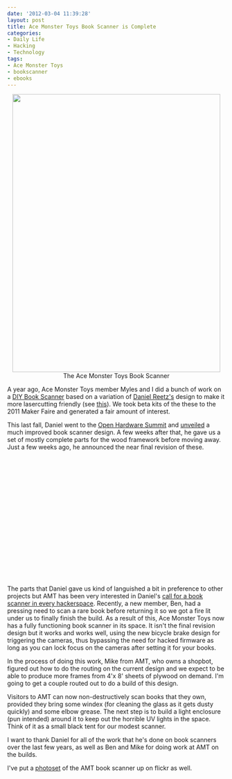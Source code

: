 ```yaml
---
date: '2012-03-04 11:39:28'
layout: post
title: Ace Monster Toys Book Scanner is Complete
categories:
- Daily Life
- Hacking
- Technology
tags:
- Ace Monster Toys
- bookscanner
- ebooks
---
```

<p style="text-align:center"><a href="http://www.flickr.com/photos/albill/6919535845/" title="AMT Book Scanner"><img src="https://farm8.staticflickr.com/7037/6919535845_3c0d43f594_z.jpg" width="480" height="640" alt=""></a><br>The Ace Monster Toys Book Scanner</p>

A year ago, Ace Monster Toys member Myles and I did a bunch of work on a [DIY Book Scanner](http://www.diybookscanner.org) based on a variation of [Daniel Reetz's](http://www.danreetz.com) design to make it more lasercutting friendly (see [this](/2011/03/13/diy-book-scanner-is-almost-complete/)). We took beta kits of the these to the 2011 Maker Faire and generated a fair amount of interest.

This last fall, Daniel went to the [Open Hardware Summit](http://www.openhardwaresummit.org) and [unveiled](/2011/09/22/daniel-reetz-unveils-new-diy-book-scanner-at-open-hardware-summit/) a much improved book scanner design. A few weeks after that, he gave us a set of mostly complete parts for the wood framework before moving away. Just a few weeks ago, he announced the near final revision of these.

<div style="text-align: center;"><object height="281" width="500"><param name="allowfullscreen" value="true"><param name="allowscriptaccess" value="always"><param name="movie" value="http://vimeo.com/moogaloop.swf?clip_id=29184137&amp;server=vimeo.com&amp;show_title=0&amp;show_byline=0&amp;show_portrait=0&amp;color=ffffff&amp;fullscreen=1&amp;autoplay=0&amp;loop=0"><embed src="http://vimeo.com/moogaloop.swf?clip_id=29184137&amp;server=vimeo.com&amp;show_title=0&amp;show_byline=0&amp;show_portrait=0&amp;color=ffffff&amp;fullscreen=1&amp;autoplay=0&amp;loop=0" type="application/x-shockwave-flash" allowfullscreen="true" allowscriptaccess="always" height="281" width="500"></object></div>

The parts that Daniel gave us kind of languished a bit in preference to other projects but AMT has been very interested in Daniel's [call for a book scanner in every hackerspace](http://diybookscanner.org/forum/viewtopic.php?f=1&t=1192). Recently, a new member, Ben, had a pressing need to scan a rare book before returning it so we got a fire lit under us to finally finish the build. As a result of this, Ace Monster Toys now has a fully functioning book scanner in its space. It isn't the final revision design but it works and works well, using the new bicycle brake design for triggering the cameras, thus bypassing the need for hacked firmware as long as you can lock focus on the cameras after setting it for your books.

In the process of doing this work, Mike from AMT, who owns a shopbot, figured out how to do the routing on the current design and we expect to be able to produce more frames from 4'x 8' sheets of plywood on demand. I'm going to get a couple routed out to do a build of this design.

Visitors to AMT can now non-destructively scan books that they own, provided they bring some windex (for cleaning the glass as it gets dusty quickly) and some elbow grease. The next step is to build a light enclosure (pun intended) around it to keep out the horrible UV lights in the space. Think of it as a small black tent for our modest scanner.

I want to thank Daniel for all of the work that he's done on book scanners over the last few years, as well as Ben and Mike for doing work at AMT on the builds.

I've put a [photoset](http://www.flickr.com/photos/albill/sets/72157629425799587/) of the AMT book scanner up on flickr as well.